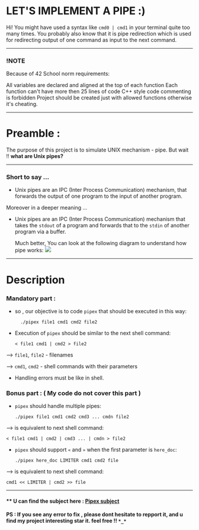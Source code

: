 #  LET'S IMPLEMENT A PIPE :)

Hi! You might have used a syntax like `cmd0 | cmd1` in your terminal quite too many times. 
You probably also know that it is pipe redirection which is used for redirecting output of one command as input to the next command.

---
### !NOTE
Because of 42 School norm requirements:

All variables are declared and aligned at the top of each function
Each function can't have more then 25 lines of code
C++ style code commenting is forbidden
Project should be created just with allowed functions otherwise it's cheating.

---
# Preamble :
The purpose of this project is to simulate UNIX mechanism - pipe.
But wait !! **what are Unix pipes?**

---
### Short to say ...
-   Unix pipes are an IPC (Inter Process Communication) mechanism, that forwards the output of one program to the input of another program.

  Moreover in a deeper meaning ...
- Unix pipes are an IPC (Inter Process Communication) mechanism that takes the  `stdout`  of a program and forwards that to the  `stdin`  of another program via a buffer.

  Much better, You can look at the following diagram to understand how pipe works:
![](https://linuxhandbook.com/content/images/2020/09/pipe-redirection.png)

---
# Description

### Mandatory part :
- so , our objective is to code  `pipex`  that should be executed in this way:
	

	    ./pipex file1 cmd1 cmd2 file2

-   Execution of  `pipex`  should be similar to the next shell command:
		
		< file1 cmd1 | cmd2 > file2
--> `file1`,  `file2`  - filenames

--> `cmd1`,  `cmd2`  - shell commands with their parameters
-   Handling errors must be like in shell.
### Bonus part : ( My code do not cover this part )
-   `pipex`  should handle multiple pipes:

	    ./pipex file1 cmd1 cmd2 cmd3 ... cmdn file2
  --> is equivalent to next shell command:

	< file1 cmd1 | cmd2 | cmd3 ... | cmdn > file2

-   `pipex`  should support  `«`  and  `»`  when the first parameter is  `here_doc`:

	    ./pipex here_doc LIMITER cmd1 cmd2 file

--> is equivalent to next shell command:

	cmd1 << LIMITER | cmd2 >> file

---
#### ** U can find the subject here : [Pipex subject](https://cdn.intra.42.fr/pdf/pdf/56845/en.subject.pdf) 
#### PS : If you see any error to fix , please dont hesitate to repport it, and u find my project interesting star it. feel free !! `*_*`
